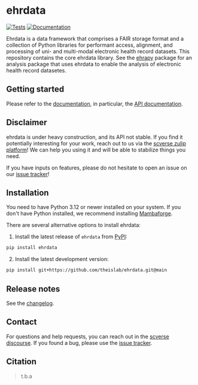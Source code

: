 # ehrdata

[![Tests][badge-tests]][tests]
[![Documentation][badge-docs]][documentation]

[badge-tests]: https://img.shields.io/github/actions/workflow/status/theislab/ehrdata/test.yaml?branch=main
[badge-docs]: https://img.shields.io/readthedocs/ehrdata

Ehrdata is a data framework that comprises a FAIR storage format and a collection of Python libraries for performant access, alignment, and processing of uni- and multi-modal electronic health record datasets.
This repository contains the core ehrdata library.
See the [ehrapy][] package for an analysis package that uses ehrdata to enable the analysis of electronic health record datasetes.

## Getting started

Please refer to the [documentation][],
in particular, the [API documentation][].

## Disclaimer

ehrdata is under heavy construction, and its API not stable.
If you find it potentially interesting for your work, reach out to us via the [scverse zulip platform](https://scverse.zulipchat.com/)!
We can help you using it and will be able to stabilize things you need.

If you have inputs on features, please do not hesitate to open an issue on our [issue tracker][]!

## Installation

You need to have Python 3.12 or newer installed on your system.
If you don't have Python installed, we recommend installing [Mambaforge][].

There are several alternative options to install ehrdata:

1) Install the latest release of `ehrdata` from [PyPI][]:

```bash
pip install ehrdata
```

2. Install the latest development version:

```bash
pip install git+https://github.com/theislab/ehrdata.git@main
```

## Release notes

See the [changelog][].

## Contact

For questions and help requests, you can reach out in the [scverse discourse][].
If you found a bug, please use the [issue tracker][].

## Citation

> t.b.a

[mambaforge]: https://github.com/conda-forge/miniforge#mambaforge
[scverse discourse]: https://discourse.scverse.org
[ehrapy]: https://ehrapy.readthedocs.io/en/stable
[issue tracker]: https://github.com/theislab/ehrdata/issues
[tests]: https://github.com/theislab/ehrdata/actions/workflows/test.yml
[documentation]: https://ehrdata.readthedocs.io
[changelog]: https://ehrdata.readthedocs.io/en/latest/changelog.html
[api documentation]: https://ehrdata.readthedocs.io/en/latest/api.html
[pypi]: https://pypi.org/project/ehrdata
